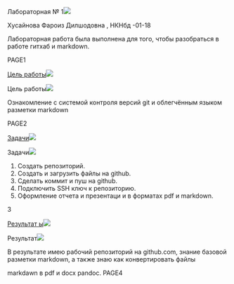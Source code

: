 ﻿
Лабораторная № 1![](1.png)

Хусайнова Фароиз Дилшодовна , НКНбд -01-18 

Лабораторная работа была выполнена для того, чтобы разобраться в работе гитхаб и  markdown. 
PAGE1

[Цель работы](#_page1_x-2.00_y107.52)![](2.png)


Цель работы![](3.png)

Ознакомление с системой контроля версий git и облегчённым языком разметки markdown
PAGE2

[Задачи](#_page3_x-2.00_y107.52)![](4.png)

Задачи![](5.png)

1. Создать репозиторий.
1. Создать и загрузить файлы на github.
1. Сделать коммит и пуш на github.
1. Подключить SSH ключ к репозиторию.
1. Оформление отчета и презентаци и в форматах pdf и markdown.

3

[Результат ы](#_page5_x-2.00_y107.52)![](6.png)

Результат![](7.png)

В результате имею рабочий репозиторий на github.com, знание базовой разметки markdown, а также знаю как конвертировать файлы 

markdawn в pdf и docx pandoc.
PAGE4
